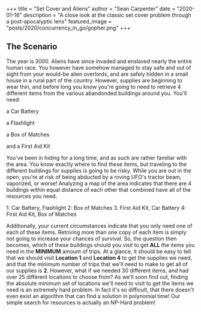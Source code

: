 +++
title = "Set Cover and Aliens"
author = "Sean Carpenter"
date = "2020-01-16"
description = "A close look at the classic set cover problem through a post-apocalyptic lens"
featured_image = "posts/2020/concurrency_in_go/gopher.png"
+++

## The Scenario
The year is 3000. Aliens have since invaded and enslaved nearly the entire human race. You however have somehow managed to stay safe and out of sight from your would-be alien overlords, and are safely hidden in a small house in a rural part of the country. However, supplies are beginning to wear thin, and before long you know you're going to need to retrieve 4 different items from the various abandonded buildings around you. You'll need:

a Car Battery

a Flashlight

a Box of Matches

and a First Aid Kit

You've been in hiding for a long time, and as such are rather familiar with the area. You know exactly where to find these items, but traveling to the different buildings for supplies is going to be risky. While you are out in the open, you're at risk of being abducted by a roving UFO's tractor beam, vaporized, or worse! Analyzing a map of the area indicates that there are 4 buildings within equal distance of each other that combined have all of the resources you need.

1: Car Battery, Flashlight
2: Box of Matches
3. First Aid Kit, Car Battery
4: First Aid Kit, Box of Matches

Additionally, your current circumstances indicate that you only need one of each of these items. Retriving more than one copy of each item is simply not going to increase your chances of survival. So, the question then becomes, which of these buildings should you visit to get **ALL** the items you need in the **MINIMUM** amount of trips. At a glance, it should be easy to tell that we should visit **Location 1** and **Location 4** to get the supplies we need, and that the minimum number of trips that we'll need to make to get all of our supplies is **2**. However, what if we needed 30 different items, and had over 25 different locations to choose from? As we'll soon find out, finding the absolute minimum set of locations we'll need to visit to get the items we need is an extremely hard problem. In fact it's so difficult, that there doesn't even exist an algorithm that can find a solution in polynomial time! Our simple search for resources is actually an NP-Hard problem!
